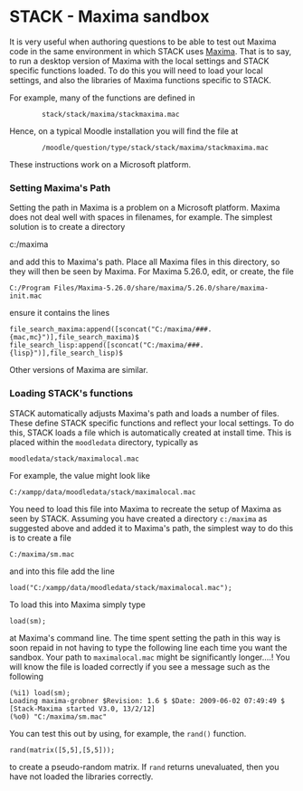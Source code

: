 # STACK - Maxima sandbox

It is very useful when authoring questions to be able to test out Maxima code in the same environment in which STACK uses [Maxima](Maxima.md).
That is to say, to run a desktop version of Maxima with the local settings and STACK specific functions loaded.
To do this you will need to load your local settings, and also the libraries of Maxima functions specific to STACK.

For example, many of the functions are defined in
~~~~~~~~~
		stack/stack/maxima/stackmaxima.mac
~~~~~~~~~
Hence, on a typical Moodle installation you will find the file at
~~~~~~~~~
        /moodle/question/type/stack/stack/maxima/stackmaxima.mac
~~~~~~~~~

These instructions work on a Microsoft platform.

### Setting Maxima's Path ###

Setting the path in Maxima is a problem on a Microsoft platform.  Maxima does not deal well with spaces in filenames, for example.  The simplest solution is to create a directory

c:/maxima

and add this to Maxima's path.  Place all Maxima files in this directory, so they will then be seen by Maxima.
For Maxima 5.26.0, edit, or create, the file

    C:/Program Files/Maxima-5.26.0/share/maxima/5.26.0/share/maxima-init.mac

ensure it contains the lines

    file_search_maxima:append([sconcat("C:/maxima/###.{mac,mc}")],file_search_maxima)$
    file_search_lisp:append([sconcat("C:/maxima/###.{lisp}")],file_search_lisp)$

Other versions of Maxima are similar.

### Loading STACK's functions ###

STACK automatically adjusts Maxima's path and loads a number of files. These define STACK specific functions and reflect your local settings. To do this, STACK loads a file which is automatically created at install time.  This is placed within the `moodledata` directory, typically as

    moodledata/stack/maximalocal.mac

For example, the value might look like

    C:/xampp/data/moodledata/stack/maximalocal.mac

You need to load this file into Maxima to recreate the setup of Maxima as seen by STACK.  Assuming you have created a directory `c:/maxima` as suggested above and added it to Maxima's path, the simplest way to do this is to create a file

    C:/maxima/sm.mac

and into this file add the line

	load("C:/xampp/data/moodledata/stack/maximalocal.mac");

To load this into Maxima simply type

	load(sm);

at Maxima's command line. The time spent setting the path in this way is soon repaid in not having to type the following line each time you want the sandbox.
Your path to `maximalocal.mac` might be significantly longer....!   You will know the file is loaded correctly if you see a message such as the following

	(%i1) load(sm);
    Loading maxima-grobner $Revision: 1.6 $ $Date: 2009-06-02 07:49:49 $
    [Stack-Maxima started V3.0, 13/2/12]
	(%o0) "C:/maxima/sm.mac"

You can test this out by using, for example, the `rand()` function.

	rand(matrix([5,5],[5,5]));

to create a pseudo-random matrix.  If `rand` returns unevaluated, then you have not loaded the libraries correctly.
